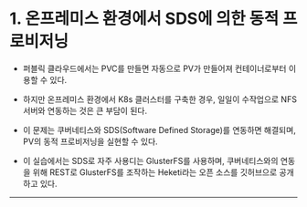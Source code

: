 
# 1. 온프레미스 환경에서 SDS에 의한 동적 프로비저닝

+ 퍼블릭 클라우드에서는 PVC를 만들면 자동으로 PV가 만들어져 컨테이너로부터 이용할 수 있다.

+ 하지만 온프레미스 환경에서 K8s 클러스터를 구축한 경우, 일일이 수작업으로 NFS 서버와 연동하는 것은 큰 부담이 된다.

+ 이 문제는 쿠버네티스와 SDS(Software Defined Storage)를 연동하면 해결되며, PV의 동적 프로비저닝을 실현할 수 있다.

+ 이 실습에서는 SDS로 자주 사용디는 GlusterFS를 사용하며, 쿠버네티스와의 연동을 위해 REST로 GlusterFS를 조작하는 Heketi라는 오픈 소스를 깃허브으로 공개하고 있다.

----

